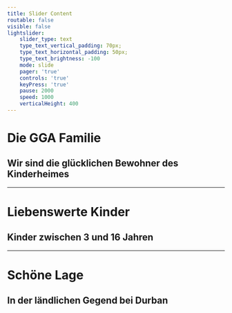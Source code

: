 ```yaml
---
title: Slider Content
routable: false
visible: false
lightslider:
    slider_type: text
    type_text_vertical_padding: 70px;
    type_text_horizontal_padding: 50px;
    type_text_brightness: -100
    mode: slide
    pager: 'true'
    controls: 'true'
    keyPress: 'true'
    pause: 2000
    speed: 1000
    verticalHeight: 400
---
```


# Die GGA Familie
## Wir sind die glücklichen Bewohner des Kinderheimes
___
# Liebenswerte Kinder
## Kinder zwischen 3 und 16 Jahren
___
# Schöne Lage
## In der ländlichen Gegend bei Durban
